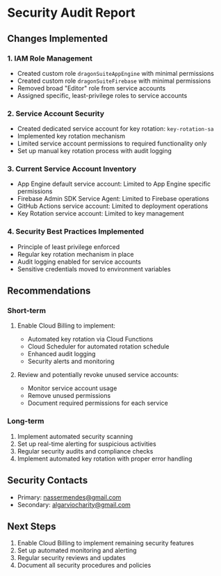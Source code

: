 # Security Audit Report

## Changes Implemented

### 1. IAM Role Management
- Created custom role `dragonSuiteAppEngine` with minimal permissions
- Created custom role `dragonSuiteFirebase` with minimal permissions
- Removed broad "Editor" role from service accounts
- Assigned specific, least-privilege roles to service accounts

### 2. Service Account Security
- Created dedicated service account for key rotation: `key-rotation-sa`
- Implemented key rotation mechanism
- Limited service account permissions to required functionality only
- Set up manual key rotation process with audit logging

### 3. Current Service Account Inventory
- App Engine default service account: Limited to App Engine specific permissions
- Firebase Admin SDK Service Agent: Limited to Firebase operations
- GitHub Actions service account: Limited to deployment operations
- Key Rotation service account: Limited to key management

### 4. Security Best Practices Implemented
- Principle of least privilege enforced
- Regular key rotation mechanism in place
- Audit logging enabled for service accounts
- Sensitive credentials moved to environment variables

## Recommendations

### Short-term
1. Enable Cloud Billing to implement:
   - Automated key rotation via Cloud Functions
   - Cloud Scheduler for automated rotation schedule
   - Enhanced audit logging
   - Security alerts and monitoring

2. Review and potentially revoke unused service accounts:
   - Monitor service account usage
   - Remove unused permissions
   - Document required permissions for each service

### Long-term
1. Implement automated security scanning
2. Set up real-time alerting for suspicious activities
3. Regular security audits and compliance checks
4. Implement automated key rotation with proper error handling

## Security Contacts
- Primary: nassermendes@gmail.com
- Secondary: algarviocharity@gmail.com

## Next Steps
1. Enable Cloud Billing to implement remaining security features
2. Set up automated monitoring and alerting
3. Regular security reviews and updates
4. Document all security procedures and policies
